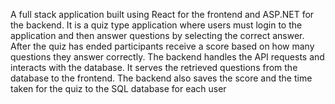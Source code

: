 A full stack application built using React for the frontend and ASP.NET for the backend. It is a quiz type application where users must login to the application and then answer questions by selecting the correct answer. After the quiz has ended participants receive a score based on how many questions they answer correctly. The backend handles the API requests and interacts with the database. It serves the retrieved questions from the database to the frontend. The backend also saves the score and the time taken for the quiz to the SQL database for each user
